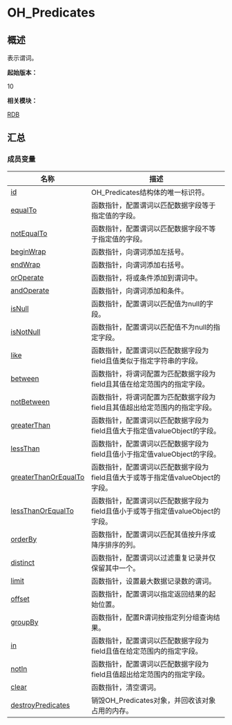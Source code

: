 # OH_Predicates


## 概述

表示谓词。

**起始版本：**

10

**相关模块：**

[RDB](_r_d_b.md)


## 汇总


### 成员变量

| 名称 | 描述 |
| -------- | -------- |
| [id](_r_d_b.md#id-14) | OH_Predicates结构体的唯一标识符。 |
| [equalTo](_r_d_b.md#equalto) | 函数指针，配置谓词以匹配数据字段等于指定值的字段。 |
| [notEqualTo](_r_d_b.md#notequalto) | 函数指针，配置谓词以匹配数据字段不等于指定值的字段。 |
| [beginWrap](_r_d_b.md#beginwrap) | 函数指针，向谓词添加左括号。 |
| [endWrap](_r_d_b.md#endwrap) | 函数指针，向谓词添加右括号。 |
| [orOperate](_r_d_b.md#oroperate) | 函数指针，将或条件添加到谓词中。 |
| [andOperate](_r_d_b.md#andoperate) | 函数指针，向谓词添加和条件。 |
| [isNull](_r_d_b.md#isnull-22) | 函数指针，配置谓词以匹配值为null的字段。 |
| [isNotNull](_r_d_b.md#isnotnull) | 函数指针，配置谓词以匹配值不为null的指定字段。 |
| [like](_r_d_b.md#like) | 函数指针，配置谓词以匹配数据字段为field且值类似于指定字符串的字段。 |
| [between](_r_d_b.md#between) | 函数指针，将谓词配置为匹配数据字段为field且其值在给定范围内的指定字段。 |
| [notBetween](_r_d_b.md#notbetween) | 函数指针，将谓词配置为匹配数据字段为field且其值超出给定范围内的指定字段。 |
| [greaterThan](_r_d_b.md#greaterthan) | 函数指针，配置谓词以匹配数据字段为field且值大于指定值valueObject的字段。 |
| [lessThan](_r_d_b.md#lessthan) | 函数指针，配置谓词以匹配数据字段为field且值小于指定值valueObject的字段。 |
| [greaterThanOrEqualTo](_r_d_b.md#greaterthanorequalto) | 函数指针，配置谓词以匹配数据字段为field且值大于或等于指定值valueObject的字段。 |
| [lessThanOrEqualTo](_r_d_b.md#lessthanorequalto) | 函数指针，配置谓词以匹配数据字段为field且值小于或等于指定值valueObject的字段。 |
| [orderBy](_r_d_b.md#orderby) | 函数指针，配置谓词以匹配其值按升序或降序排序的列。 |
| [distinct](_r_d_b.md#distinct) | 函数指针，配置谓词以过滤重复记录并仅保留其中一个。 |
| [limit](_r_d_b.md#limit) | 函数指针，设置最大数据记录数的谓词。 |
| [offset](_r_d_b.md#offset) | 函数指针，配置谓词以指定返回结果的起始位置。 |
| [groupBy](_r_d_b.md#groupby) | 函数指针，配置R谓词按指定列分组查询结果。 |
| [in](_r_d_b.md#in) | 函数指针，配置谓词以匹配数据字段为field且值在给定范围内的指定字段。 |
| [notIn](_r_d_b.md#notin) | 函数指针，配置谓词以匹配数据字段为field且值超出给定范围内的指定字段。 |
| [clear](_r_d_b.md#clear-12) | 函数指针，清空谓词。 |
| [destroyPredicates](_r_d_b.md#destroypredicates) | 销毁OH_Predicates对象，并回收该对象占用的内存。 |

